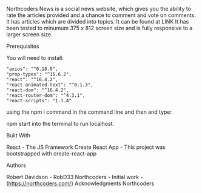 
Northcoders News is a social news website, which gives you the ability to rate the articles provided and a chance to comment and vote on comments. It has articles which are divided into topics. It can be found at LINK It has been tested to minumum 375 x 812 screen size and is fully responsive to a larger screen size.

Prerequisites

You will need to install:

    "axios": "^0.18.0",
    "prop-types": "^15.6.2",
    "react": "^16.4.2",
    "react-animated-text": "^0.1.3",
    "react-dom": "^16.4.2",
    "react-router-dom": "^4.3.1",
    "react-scripts": "1.1.4"
    
using the npm i command in the command line and then and type:

npm start
into the terminal to run localhost.

Built With

React - The JS Framework
Create React App - This project was bootstrapped with create-react-app

Authors

Robert Davidson - RobD33
Northcoders - Initial work - (https://northcoders.com/)
Acknowledgments
Northcoders
